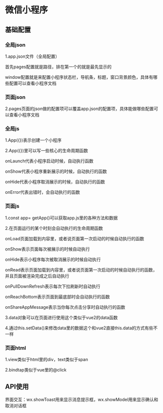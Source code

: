 # 微信小程序

## 基础配置

### 全局json

1.app.json文件（全局配置）

首先pages配置就是路径，排在第一个的就是最先显示的

window配置就是来配置小程序状态栏，导航条，标题，窗口背景颜色，具体有哪些配置可以查看小程序文档

### 页面json

2.pages页面的json做的配置项可以覆盖app.json的配置项，具体能做哪些配置可以查看小程序文档

### 全局js

1.App({})表示创建一个小程序

2.App({})里可以写一些核心的生命周期函数

onLaunch代表小程序启动时候，自动执行函数

onShow代表小程序重新展示的时候，自动执行的函数

onHide代表小程序取消展示的时候，自动执行的函数

onError代表出错时，会自动执行的函数

### 页面js

1.const app= getApp()可以获取app.js里的各种方法和数据

2.在页面运行的某个时刻会自动执行的生命周期函数

onLoad页面加载到内容里，或者说页面第一次启动的时候自动执行的函数

onShow表示页面每次被展示的时候自动执行

onHide表示小程序每次被取消展示的时候自动执行

onRead表示页面加载到内容里，或者说页面第一次启动的时候自动执行的函数，并且页面被渲染完成之后自动执行

onPullDownRefresh表示每次下拉刷新时自动执行

onReachBottom表示页面到最底部时会自动执行的函数

onShareAppMessage表示当你每次点击分享时自动执行的函数

3.data对象可以在页面进行使用这个类似于vue2的data函数

4.通过this.setData()来修改data里的数据这个和vue2直接this.data的方式有些不一样

### 页面html

1.view类似于html里的div，text类似于span

2.bindtap类似于vue里的@click

## API使用

界面交互：wx.showToast用来显示消息提示框，wx.showModel用来显示确认和取消对话框